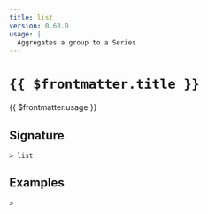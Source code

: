```yaml
---
title: list
version: 0.68.0
usage: |
  Aggregates a group to a Series
---
```


# <code>{{ $frontmatter.title }}</code>

<div style='white-space: pre-wrap;'>{{ $frontmatter.usage }}</div>

## Signature

```> list ```

## Examples


```shell
>
```
